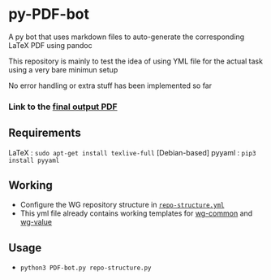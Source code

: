 # py-PDF-bot

A py bot that uses markdown files to auto-generate the corresponding LaTeX PDF using pandoc

This repository is mainly to test the idea of using YML file for the actual task using a very bare minimun setup

No error handling or extra stuff has been implemented so far

### Link to the [final output PDF](output.pdf)

## Requirements

LaTeX : `sudo apt-get install texlive-full` [Debian-based]
pyyaml : `pip3 install pyyaml`

## Working

* Configure the WG repository structure in [`repo-structure.yml`](repo-structure.yml)
* This yml file already contains working templates for [wg-common](https://github.com/chaoss/wg-common) and [wg-value](https://github.com/chaoss/wg-value)

## Usage

* `python3 PDF-bot.py repo-structure.py`




